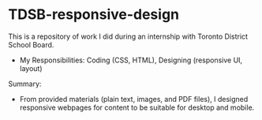 # TDSB-responsive-design

This is a repository of work I did during an internship with Toronto District School Board.

- My Responsibilities: Coding (CSS, HTML), Designing (responsive UI, layout)

Summary:
- From provided materials (plain text, images, and PDF files), I designed responsive webpages for content to be suitable for desktop and mobile.
